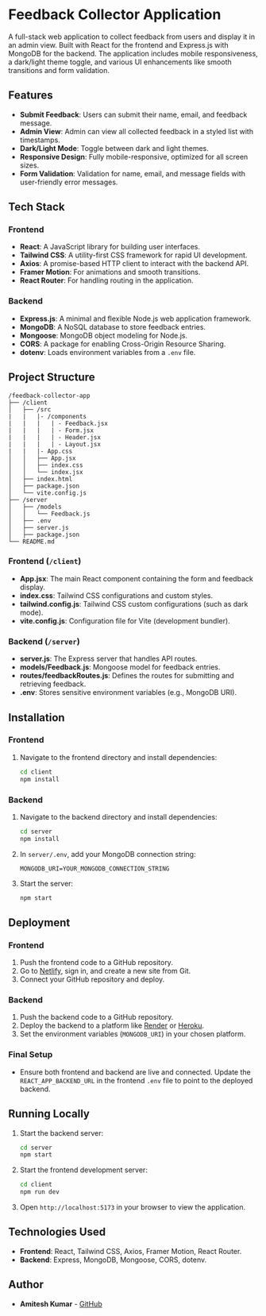 # Feedback Collector Application

A full-stack web application to collect feedback from users and display it in an admin view. Built with React for the frontend and Express.js with MongoDB for the backend. The application includes mobile responsiveness, a dark/light theme toggle, and various UI enhancements like smooth transitions and form validation.

## Features

- **Submit Feedback**: Users can submit their name, email, and feedback message.
- **Admin View**: Admin can view all collected feedback in a styled list with timestamps.
- **Dark/Light Mode**: Toggle between dark and light themes.
- **Responsive Design**: Fully mobile-responsive, optimized for all screen sizes.
- **Form Validation**: Validation for name, email, and message fields with user-friendly error messages.

## Tech Stack

### Frontend
- **React**: A JavaScript library for building user interfaces.
- **Tailwind CSS**: A utility-first CSS framework for rapid UI development.
- **Axios**: A promise-based HTTP client to interact with the backend API.
- **Framer Motion**: For animations and smooth transitions.
- **React Router**: For handling routing in the application.

### Backend
- **Express.js**: A minimal and flexible Node.js web application framework.
- **MongoDB**: A NoSQL database to store feedback entries.
- **Mongoose**: MongoDB object modeling for Node.js.
- **CORS**: A package for enabling Cross-Origin Resource Sharing.
- **dotenv**: Loads environment variables from a `.env` file.

## Project Structure

```
/feedback-collector-app
├── /client
│   ├── /src
|   |   |- /components
|   |   |   | - Feedback.jsx
|   |   |   | - Form.jsx
|   |   |   | - Header.jsx
|   |   |   | - Layout.jsx
|   |   |- App.css
│   │   ├── App.jsx
│   │   ├── index.css
│   │   └── index.jsx
│   ├── index.html
│   ├── package.json
│   └── vite.config.js
├── /server
│   ├── /models
│   │   └── Feedback.js
│   ├── .env
│   ├── server.js
│   ├── package.json
└── README.md
```

### Frontend (`/client`)

- **App.jsx**: The main React component containing the form and feedback display.
- **index.css**: Tailwind CSS configurations and custom styles.
- **tailwind.config.js**: Tailwind CSS custom configurations (such as dark mode).
- **vite.config.js**: Configuration file for Vite (development bundler).

### Backend (`/server`)

- **server.js**: The Express server that handles API routes.
- **models/Feedback.js**: Mongoose model for feedback entries.
- **routes/feedbackRoutes.js**: Defines the routes for submitting and retrieving feedback.
- **.env**: Stores sensitive environment variables (e.g., MongoDB URI).

## Installation

### Frontend

1. Navigate to the frontend directory and install dependencies:
   ```bash
   cd client
   npm install
   ```

### Backend

1. Navigate to the backend directory and install dependencies:
   ```bash
   cd server
   npm install
   ```

2. In `server/.env`, add your MongoDB connection string:
   ```env
   MONGODB_URI=YOUR_MONGODB_CONNECTION_STRING
   ```

3. Start the server:
   ```bash
   npm start
   ```

## Deployment

### Frontend

1. Push the frontend code to a GitHub repository.
2. Go to [Netlify](https://www.netlify.com/), sign in, and create a new site from Git.
3. Connect your GitHub repository and deploy.

### Backend

1. Push the backend code to a GitHub repository.
2. Deploy the backend to a platform like [Render](https://render.com/) or [Heroku](https://www.heroku.com/).
3. Set the environment variables (`MONGODB_URI`) in your chosen platform.

### Final Setup

- Ensure both frontend and backend are live and connected. Update the `REACT_APP_BACKEND_URL` in the frontend `.env` file to point to the deployed backend.

## Running Locally

1. Start the backend server:
   ```bash
   cd server
   npm start
   ```

2. Start the frontend development server:
   ```bash
   cd client
   npm run dev
   ```

3. Open `http://localhost:5173` in your browser to view the application.

## Technologies Used

- **Frontend**: React, Tailwind CSS, Axios, Framer Motion, React Router.
- **Backend**: Express, MongoDB, Mongoose, CORS, dotenv.

## Author

- **Amitesh Kumar** - [GitHub](https://github.com/Kumar-Amitesh)
```
